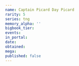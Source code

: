 ```yaml
---
name: Captain Picard Day Picard
rarity: 5
series: tng
memory_alpha: ''
bigbook_tier:
events:
in_portal:
date:
obtained:
mega:
published: false
---
```

